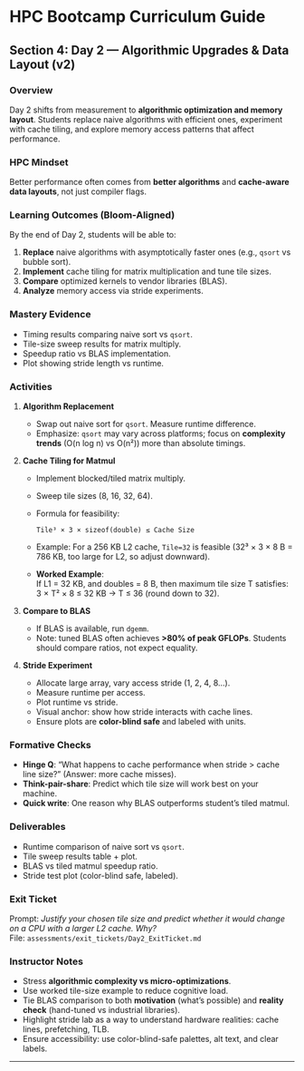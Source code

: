 # HPC Bootcamp Curriculum Guide

## Section 4: Day 2 — Algorithmic Upgrades & Data Layout (v2)

### Overview
Day 2 shifts from measurement to **algorithmic optimization and memory layout**. Students replace naive algorithms with efficient ones, experiment with cache tiling, and explore memory access patterns that affect performance.

### HPC Mindset
Better performance often comes from **better algorithms** and **cache-aware data layouts**, not just compiler flags.

### Learning Outcomes (Bloom-Aligned)
By the end of Day 2, students will be able to:
1. **Replace** naive algorithms with asymptotically faster ones (e.g., `qsort` vs bubble sort).  
2. **Implement** cache tiling for matrix multiplication and tune tile sizes.  
3. **Compare** optimized kernels to vendor libraries (BLAS).  
4. **Analyze** memory access via stride experiments.  

### Mastery Evidence
- Timing results comparing naive sort vs `qsort`.  
- Tile-size sweep results for matrix multiply.  
- Speedup ratio vs BLAS implementation.  
- Plot showing stride length vs runtime.  

### Activities
1. **Algorithm Replacement**  
   - Swap out naive sort for `qsort`. Measure runtime difference.  
   - Emphasize: `qsort` may vary across platforms; focus on **complexity trends** (O(n log n) vs O(n²)) more than absolute timings.  

2. **Cache Tiling for Matmul**  
   - Implement blocked/tiled matrix multiply.  
   - Sweep tile sizes (8, 16, 32, 64).  
   - Formula for feasibility:  
     ```
     Tile³ × 3 × sizeof(double) ≤ Cache Size
     ```  
   - Example: For a 256 KB L2 cache, `Tile=32` is feasible (32³ × 3 × 8 B = 786 KB, too large for L2, so adjust downward).  

   - **Worked Example**:  
     If L1 = 32 KB, and doubles = 8 B, then maximum tile size T satisfies:  
     3 × T² × 8 ≤ 32 KB → T ≤ 36 (round down to 32).  

3. **Compare to BLAS**  
   - If BLAS is available, run `dgemm`.  
   - Note: tuned BLAS often achieves **>80% of peak GFLOPs**. Students should compare ratios, not expect equality.  

4. **Stride Experiment**  
   - Allocate large array, vary access stride (1, 2, 4, 8…).  
   - Measure runtime per access.  
   - Plot runtime vs stride.  
   - Visual anchor: show how stride interacts with cache lines.  
   - Ensure plots are **color-blind safe** and labeled with units.  

### Formative Checks
- **Hinge Q**: “What happens to cache performance when stride > cache line size?” (Answer: more cache misses).  
- **Think-pair-share**: Predict which tile size will work best on your machine.  
- **Quick write**: One reason why BLAS outperforms student’s tiled matmul.  

### Deliverables
- Runtime comparison of naive sort vs `qsort`.  
- Tile sweep results table + plot.  
- BLAS vs tiled matmul speedup ratio.  
- Stride test plot (color-blind safe, labeled).  

### Exit Ticket
Prompt: *Justify your chosen tile size and predict whether it would change on a CPU with a larger L2 cache. Why?*  
File: `assessments/exit_tickets/Day2_ExitTicket.md`

### Instructor Notes
- Stress **algorithmic complexity vs micro-optimizations**.  
- Use worked tile-size example to reduce cognitive load.  
- Tie BLAS comparison to both **motivation** (what’s possible) and **reality check** (hand-tuned vs industrial libraries).  
- Highlight stride lab as a way to understand hardware realities: cache lines, prefetching, TLB.  
- Ensure accessibility: use color-blind-safe palettes, alt text, and clear labels.  

---

